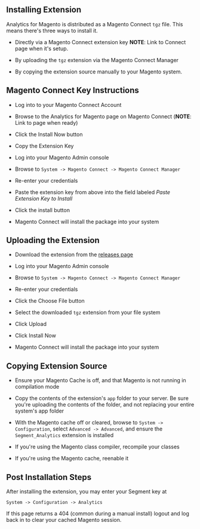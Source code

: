Installing Extension
--------------------------------------------------

Analytics for Magento is distributed as a Magento Connect `tgz` file.  This means there's three ways to install it.

- Directly via a Magento Connect extension key **NOTE**: Link to Connect page when it's setup.

- By uploading the `tgz` extension via the Magento Connect Manager

- By copying the extension source manually to your Magento system.

## Magento Connect Key Instructions

- Log into to your Magento Connect Account

- Browse to the Analytics for Magento page on Magento Connect (**NOTE**: Link to page when ready)

- Click the Install Now button

- Copy the Extension Key

- Log into your Magento Admin console

- Browse to `System -> Magento Connect -> Magento Connect Manager`

- Re-enter your credentials

- Paste the extension key from above into the field labeled *Paste Extension Key to Install*

- Click the install button

- Magento Connect will install the package into your system

## Uploading the Extension

- Download the extension from the [releases page](https://github.com/windsor-circle/analytics-magento/releases)

- Log into your Magento Admin console

- Browse to `System -> Magento Connect -> Magento Connect Manager`

- Re-enter your credentials

- Click the Choose File button

- Select the downloaded `tgz` extension from your file system

- Click Upload

- Click Install Now

- Magento Connect will install the package into your system

## Copying Extension Source

- Ensure your Magento Cache is off, and that Magento is not running in compilation mode

- Copy the contents of the extension's `app` folder to your server.  Be sure you're uploading the contents of the folder, and not replacing your entire system's app folder

- With the Magento cache off or cleared, browse to `System -> Configuration`, select `Advanced -> Advanced`, and ensure the `Segment_Analytics` extension is installed

- If you're using the Magento class compiler, recompile your classes

- If you're using the Magento cache, reenable it

## Post Installation Steps

After installing the extension, you may enter your Segment key at

    System -> Configuration -> Analytics
    
If this page returns a 404 (common during a manual install) logout and log back in to clear your cached Magento session.      

